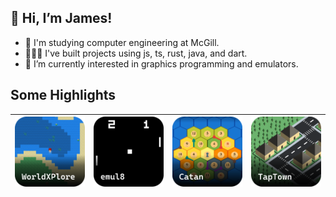 ## 👋 Hi, I’m James!
- 🏫 I'm studying computer engineering at McGill.
- 👨🏼‍💻 I've built projects using js, ts, rust, java, and dart.
- 👀 I’m currently interested in graphics programming and emulators.

## Some Highlights
| [![](./worldxplore_thumbnail.png)](https://github.com/jamesbmadden/worldxplore) | [![](./emul8_thumbnail.png)](https://github.com/jamesbmadden/emul8) | [![](./catan_thumbnail.png)](https://github.com/jamesbmadden/catan) | [![](./taptown_thumbnail.png)](https://github.com/jamesbmadden/taptown) | 
:-------------------------:|:-------------------------:|:-------------------------:|:-------------------------:

